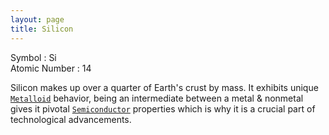 ```yaml
---
layout: page
title: Silicon
---
```


Symbol : Si  
Atomic Number : 14  

Silicon makes up over a quarter of Earth's crust by mass. It exhibits unique [`Metalloid`](https://en.wikipedia.org/wiki/Metalloid) behavior, being an intermediate between a metal & nonmetal gives it pivotal [`Semiconductor`](https://en.wikipedia.org/wiki/Semiconductor) properties which is why it is a crucial part of technological advancements.